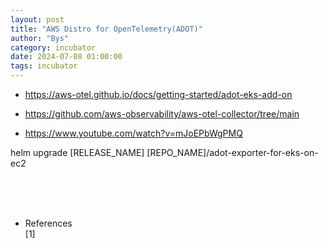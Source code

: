 ```yaml
---
layout: post
title: "AWS Distro for OpenTelemetry(ADOT)"
author: "Bys"
category: incubator
date: 2024-07-08 01:00:00
tags: incubator
---
```


- https://aws-otel.github.io/docs/getting-started/adot-eks-add-on
- https://github.com/aws-observability/aws-otel-collector/tree/main

- https://www.youtube.com/watch?v=mJoEPbWgPMQ


helm upgrade [RELEASE_NAME] [REPO_NAME]/adot-exporter-for-eks-on-ec2



<br><br><br>

- References  
[1] 